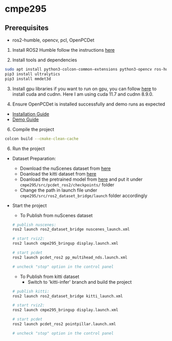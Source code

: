 # cmpe295

## Prerequisites

- ros2-humble, opencv, pcl, OpenPCDet

1. Install ROS2 Humble
follow the instructions [here](https://docs.ros.org/en/humble/Installation.html)

2. Install tools and dependencies
```bash
sudo apt install python3-colcon-common-extensions python3-opencv ros-humble-pcl python3-colcon-common-extensions ros-humble-vision_msgs
pip3 install ultralytics
pip3 install mmdet3d
```
3. Install gpu libraries if you want to run on gpu, you can follow [here](https://docs.nvidia.com/cuda/cuda-installation-guide-linux/index.html#ubuntu-installation) to install cuda and cudnn. Here I am using cuda 11.7 and cudnn 8.9.0.

4. Ensure OpenPCDet is installed successfully and demo runs as expected
- [Installation Guide](https://github.com/open-mmlab/OpenPCDet/blob/master/docs/INSTALL.md)
- [Demo Guide](https://github.com/open-mmlab/OpenPCDet/blob/master/docs/DEMO.md) 

6. Compile the project
```bash
colcon build --cmake-clean-cache
```

6. Run the project
- Dataset Preparation:
  - Download the nuScenes dataset from [here](https://www.nuscenes.org/nuscenes#download)
  - Doanload the kitti dataset from [here](https://www.cvlibs.net/datasets/kitti/raw_data.php)
  - Doanload the pretrained model from [here](https://github.com/open-mmlab/OpenPCDet#model-zoo) and put it under `cmpe295/src/pcdet_ros2/checkpoints/` folder
  - Change the path in launch file under `cmpe295/src/ros2_dataset_bridge/launch` folder accordingly 

- Start the project
  - To Publish from nuScenes dataset
  ```bash
  # publish nuscenes:
  ros2 launch ros2_dataset_bridge nuscenes_launch.xml
  
  # start rviz2:
  ros2 launch cmpe295_bringup display.launch.xml
  
  # start pcdet
  ros2 launch pcdet_ros2 pp_multihead_nds.launch.xml
  
  # uncheck "stop" option in the control panel
  ```

  - To Publish from kitti dataset
    - Switch to 'kitti-infer' branch and build the project
  ```bash
  # publish kitti:
  ros2 launch ros2_dataset_bridge kitti_launch.xml
  
  # start rviz2:
  ros2 launch cmpe295_bringup display.launch.xml
  
  # start pcdet
  ros2 launch pcdet_ros2 pointpillar.launch.xml
  
  # uncheck "stop" option in the control panel
  ```
